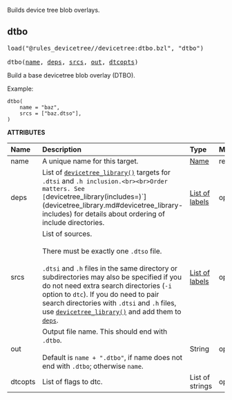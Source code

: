<!-- Generated with Stardoc: http://skydoc.bazel.build -->

Builds device tree blob overlays.

<a id="dtbo"></a>

## dtbo

<pre>
load("@rules_devicetree//devicetree:dtbo.bzl", "dtbo")

dtbo(<a href="#dtbo-name">name</a>, <a href="#dtbo-deps">deps</a>, <a href="#dtbo-srcs">srcs</a>, <a href="#dtbo-out">out</a>, <a href="#dtbo-dtcopts">dtcopts</a>)
</pre>

Build a base devicetree blob overlay (DTBO).

Example:

```starlark
dtbo(
    name = "baz",
    srcs = ["baz.dtso"],
)
```

**ATTRIBUTES**


| Name  | Description | Type | Mandatory | Default |
| :------------- | :------------- | :------------- | :------------- | :------------- |
| <a id="dtbo-name"></a>name |  A unique name for this target.   | <a href="https://bazel.build/concepts/labels#target-names">Name</a> | required |  |
| <a id="dtbo-deps"></a>deps |  List of [`devicetree_library()`](devicetree_library.md#devicetree_library) targets for `.dtsi` and `.h inclusion.<br><br>Order matters. See [`devicetree_library(includes=)`](devicetree_library.md#devicetree_library-includes) for details about ordering of include directories.   | <a href="https://bazel.build/concepts/labels">List of labels</a> | optional |  `[]`  |
| <a id="dtbo-srcs"></a>srcs |  List of sources.<br><br>There must be exactly one `.dtso` file.<br><br>`.dtsi` and `.h` files in the same directory or subdirectories may also be specified if you do not need extra search directories (`-i` option to `dtc`). If you do need to pair search directories with `.dtsi` and `.h` files, use [`devicetree_library()`](devicetree_library.md#devicetree_library) and add them to [`deps`](#dtb-deps).   | <a href="https://bazel.build/concepts/labels">List of labels</a> | optional |  `[]`  |
| <a id="dtbo-out"></a>out |  Output file name. This should end with `.dtbo`.<br><br>Default is `name + ".dtbo"`, if name does not end with `.dtbo`; otherwise `name`.   | String | optional |  `""`  |
| <a id="dtbo-dtcopts"></a>dtcopts |  List of flags to dtc.   | List of strings | optional |  `[]`  |


